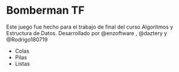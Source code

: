 # Bomberman TF
Este juego fue hecho para el trabajo de final del curso Algoritmos y Estructura de Datos. Desarrollado por @enzoftware , @daztery y @Rodrigo180719
<ul>
<li>Colas</li>
<li>Pilas</li>
<li>Listas</li>
</ul>
